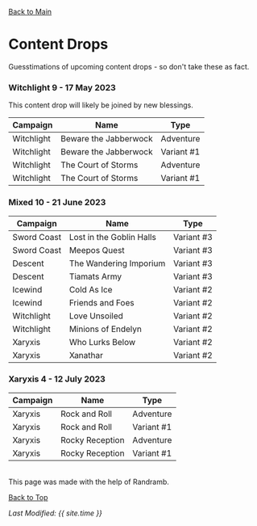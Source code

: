 [Back to Main](index.md)

# Content Drops

Guesstimations of upcoming content drops - so don't take these as fact.

### Witchlight 9 - 17 May 2023

This content drop will likely be joined by new blessings.

| Campaign | Name | Type |
|---|---|---|
| Witchlight | Beware the Jabberwock | Adventure |
| Witchlight | Beware the Jabberwock | Variant #1 |
| Witchlight | The Court of Storms | Adventure |
| Witchlight | The Court of Storms | Variant #1 |

### Mixed 10 - 21 June 2023

| Campaign | Name | Type |
|---|---|---|
| Sword  Coast | Lost in the Goblin Halls | Variant #3 |
| Sword  Coast | Meepos Quest | Variant #3 |
| Descent | The Wandering Imporium | Variant #3 |
| Descent | Tiamats Army | Variant #3 |
| Icewind | Cold As Ice | Variant #2 |
| Icewind | Friends and Foes | Variant #2 |
| Witchlight | Love Unsoiled | Variant #2 |
| Witchlight | Minions of Endelyn | Variant #2 |
| Xaryxis | Who Lurks Below | Variant #2 |
| Xaryxis | Xanathar | Variant #2 |

### Xaryxis 4 - 12 July 2023

| Campaign | Name | Type |
|---|---|---|
| Xaryxis | Rock and Roll | Adventure |
| Xaryxis | Rock and Roll | Variant #1 |
| Xaryxis | Rocky Reception | Adventure |
| Xaryxis | Rocky Reception | Variant #1 |

<br />
This page was made with the help of Randramb.

[Back to Top](#top)

*Last Modified: {{ site.time }}*